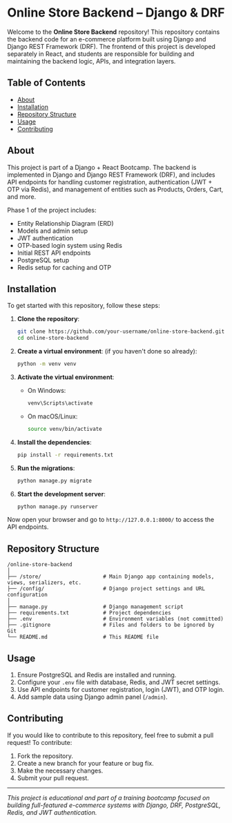# Online Store Backend – Django & DRF

Welcome to the **Online Store Backend** repository! This repository contains the backend code for an e-commerce platform built using Django and Django REST Framework (DRF). The frontend of this project is developed separately in React, and students are responsible for building and maintaining the backend logic, APIs, and integration layers.

## Table of Contents

- [About](#about)
- [Installation](#installation)
- [Repository Structure](#repository-structure)
- [Usage](#usage)
- [Contributing](#contributing)

## About

This project is part of a Django + React Bootcamp. The backend is implemented in Django and Django REST Framework (DRF), and includes API endpoints for handling customer registration, authentication (JWT + OTP via Redis), and management of entities such as Products, Orders, Cart, and more.

Phase 1 of the project includes:

- Entity Relationship Diagram (ERD)
- Models and admin setup
- JWT authentication
- OTP-based login system using Redis
- Initial REST API endpoints
- PostgreSQL setup
- Redis setup for caching and OTP

## Installation

To get started with this repository, follow these steps:

1. **Clone the repository**:
   ```bash
   git clone https://github.com/your-username/online-store-backend.git
   cd online-store-backend
   ```

2. **Create a virtual environment**: (if you haven't done so already):
   ```bash
   python -m venv venv
   ```

3. **Activate the virtual environment**:
   - On Windows:
     ```bash
     venv\Scripts\activate
     ```
   - On macOS/Linux:
     ```bash
     source venv/bin/activate
     ```

4. **Install the dependencies**:
   ```bash
   pip install -r requirements.txt
   ```

5. **Run the migrations**:
   ```bash
   python manage.py migrate
   ```

6. **Start the development server**:
   ```bash
   python manage.py runserver
   ```

Now open your browser and go to `http://127.0.0.1:8000/` to access the API endpoints.

## Repository Structure

```
/online-store-backend
│
├── /store/                    # Main Django app containing models, views, serializers, etc.
├── /config/                   # Django project settings and URL configuration
│
├── manage.py                  # Django management script
├── requirements.txt           # Project dependencies
├── .env                       # Environment variables (not committed)
├── .gitignore                 # Files and folders to be ignored by Git
└── README.md                  # This README file
```

## Usage

1. Ensure PostgreSQL and Redis are installed and running.
2. Configure your `.env` file with database, Redis, and JWT secret settings.
3. Use API endpoints for customer registration, login (JWT), and OTP login.
4. Add sample data using Django admin panel (`/admin`).

## Contributing

If you would like to contribute to this repository, feel free to submit a pull request! To contribute:

1. Fork the repository.
2. Create a new branch for your feature or bug fix.
3. Make the necessary changes.
4. Submit your pull request.

---

_This project is educational and part of a training bootcamp focused on building full-featured e-commerce systems with Django, DRF, PostgreSQL, Redis, and JWT authentication._